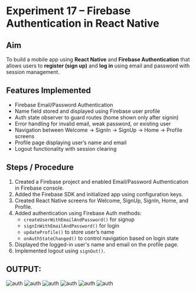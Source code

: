 # Experiment 17 – Firebase Authentication in React Native

## Aim
To build a mobile app using **React Native** and **Firebase Authentication** that allows users to **register (sign up)** and **log in** using email and password with session management.

## Features Implemented
- Firebase Email/Password Authentication
- Name field stored and displayed using Firebase user profile
- Auth state observer to guard routes (home shown only after signin)
- Error handling for invalid email, weak password, or existing user
- Navigation between Welcome → SignIn → SignUp → Home → Profile screens
- Profile page displaying user’s name and email
- Logout functionality with session clearing

## Steps / Procedure
1. Created a Firebase project and enabled Email/Password Authentication in Firebase console.  
2. Added the Firebase SDK and initialized app using configuration keys.  
3. Created React Native screens for Welcome, SignUp, SignIn, Home, and Profile.  
4. Added authentication using Firebase Auth methods:
   - `createUserWithEmailAndPassword()` for signup
   - `signInWithEmailAndPassword()` for login
   - `updateProfile()` to store user’s name
   - `onAuthStateChanged()` to control navigation based on login state
5. Displayed the logged-in user's name and email on the profile page.
6. Implemented logout using `signOut()`.


## OUTPUT:
  ![auth](auth.png)
  ![auth](auth1.png)
    ![auth](auth2.png)
      ![auth](auth3.png)
        ![auth](auth4.png)
          ![auth](auth5.png)



